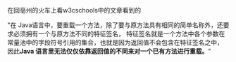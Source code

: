 

在回亳州的火车上看w3cschools中的文章看到的

"在 Java语言中，要重载一个方法，除了要与原方法具有相同的简单名称外，还要求必须拥有一个与原方法不同的特征签名，
特征签名就是一个方法中各个参数在常量池中的字段符号引用的集合，也就是因为返回值不会包含在特征签名之中，
因此**Java 语言里无法仅仅依靠返回值的不同来对一个已有方法进行重载。**"

